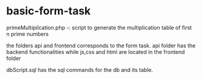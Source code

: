 # basic-form-task
primeMultipilcation.php -:
script to generate the multiplication table of first n prime numbers

the folders api and frontend corresponds to the form task.
api folder has the backend functionalities while js,css and html are located in the frontend folder

dbScript.sql has the sql commands for the db and its table.
